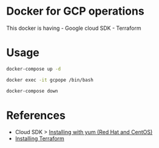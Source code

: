 # Docker for GCP operations
This docker is having
    - Google cloud SDK
    - Terraform


# Usage

```bash
docker-compose up -d

docker exec -it gcpope /bin/bash

docker-compose down
```


# References

- Cloud SDK > [Installing with yum (Red Hat and CentOS)](https://cloud.google.com/sdk/docs/downloads-yum)
- [Installing Terraform](https://learn.hashicorp.com/terraform/getting-started/install.html)
